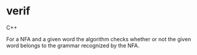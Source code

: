 # verif

C++

For a NFA and a given word the algorithm checks whether or not the given word belongs to the grammar recognized by the NFA.

